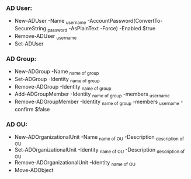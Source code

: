 ﻿### AD User:

- New-ADUser -Name <sub>username</sub> -AccountPassword(ConvertTo-SecureString <sub>password</sub> -AsPlainText -Force) -Enabled $true
- Remove-ADUser <sub>username</sub>
- Set-ADUser

### AD Group:

- New-ADGroup -Name <sub>name of group</sub>
- Set-ADGroup -Identity <sub>name of group</sub>
- Remove-ADGroup -Identity <sub>name of group</sub>
- Add-ADGroupMember -Identity <sub>name of group</sub> -members <sub>username</sub>
- Remove-ADGroupMember -Identity <sub>name of group</sub> -members <sub>username</sub> -confirm $false

### AD OU:

- New-ADOrganizationalUnit -Name <sub>name of OU</sub> -Description <sub>description of OU</sub>
- Set-ADOrganizationalUnit -Identity <sub>name of OU</sub> -Description <sub>description of OU</sub>
- Remove-ADOrganizationalUnit -Identity <sub>name of OU</sub>
- Move-ADObject